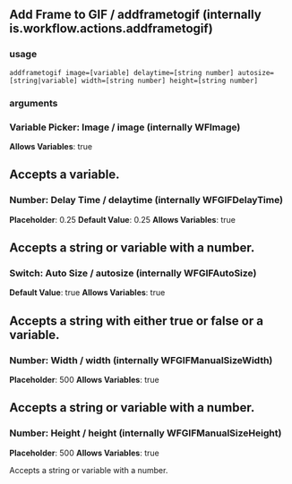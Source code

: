 
## Add Frame to GIF / addframetogif (internally is.workflow.actions.addframetogif)


### usage
`addframetogif image=[variable] delaytime=[string number] autosize=[string|variable] width=[string number] height=[string number]`

### arguments
### Variable Picker: Image / image (internally WFImage)
**Allows Variables**: true


Accepts a variable.
---
### Number: Delay Time / delaytime (internally WFGIFDelayTime)
**Placeholder**: 0.25
**Default Value**: 0.25
**Allows Variables**: true


Accepts a string 
or variable
with a number.
---
### Switch: Auto Size / autosize (internally WFGIFAutoSize)
**Default Value**: true
**Allows Variables**: true


Accepts a string with either true or false
or a variable.
---
### Number: Width / width (internally WFGIFManualSizeWidth)
**Placeholder**: 500
**Allows Variables**: true


Accepts a string 
or variable
with a number.
---
### Number: Height / height (internally WFGIFManualSizeHeight)
**Placeholder**: 500
**Allows Variables**: true


Accepts a string 
or variable
with a number.
